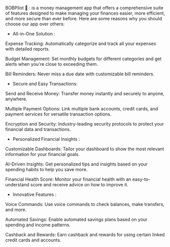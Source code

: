 BOBPilot 🧩 :  is  a money management app that  offers a comprehensive suite of features designed to make managing your finances easier, more efficient, and more secure than ever before. Here are some reasons why you should choose our app over others:


- All-in-One Solution :

Expense Tracking: Automatically categorize and track all your expenses with detailed reports.

Budget Management: Set monthly budgets for different categories and get alerts when you're close to exceeding them.

Bill Reminders: Never miss a due date with customizable bill reminders.


- Secure and Easy Transactions: 

Send and Receive Money: Transfer money instantly and securely to anyone, anywhere.

Multiple Payment Options: Link multiple bank accounts, credit cards, and payment services for versatile transaction options.

Encryption and Security: Industry-leading security protocols to protect your financial data and transactions.


- Personalized Financial Insights :
  
Customizable Dashboards: Tailor your dashboard to show the most relevant information for your financial goals.

AI-Driven Insights: Get personalized tips and insights based on your spending habits to help you save more.

Financial Health Score: Monitor your financial health with an easy-to-understand score and receive advice on how to improve it.


- Innovative Features :

Voice Commands: Use voice commands to check balances, make transfers, and more.

Automated Savings: Enable automated savings plans based on your spending and income patterns.

Cashback and Rewards: Earn cashback and rewards for using certain linked credit cards and accounts.
